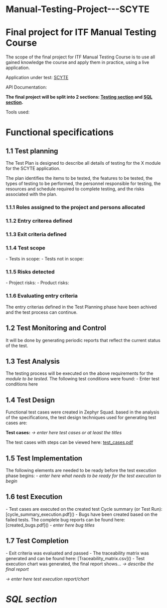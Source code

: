 # Manual-Testing-Project---SCYTE

<h1>Final project for ITF Manual Testing Course</h1>

The scope of the final project for ITF Manual Testing Course is to use all gained knowledge the course and apply them in practice, using a live  application.

Application under test: [SCYTE](https://www.scyte.ro/home)

API Documentation:

<strong>The final project will be split into 2 sections: [Testing section]() and [SQL section](). </strong>

Tools used: 

<h1>Functional specifications</h1>

<h2>1.1 Test planning</h2>

The Test Plan is designed to describe all details of testing for the X module for the SCYTE application.

The plan identifies the items to be tested, the features to be tested, the types of testing to be performed, the personnel responsible for testing, the resources and schedule required to complete testing, and the risks associated with the plan.

<h3>1.1.1 Roles assigned to the project and persons allocated</h3>
<h3>1.1.2 Entry criterea defined</h3>
<h3>1.1.3 Exit criteria defined</h3>
<h3>1.1.4 Test scope</h3>
- Tests in scope:
- Tests not in scope:
<h3>1.1.5 Risks detected</h3>
- Project risks:
- Product risks:
<h3>1.1.6 Evaluating entry criteria</h3>
The entry criterias defined in the Test Planning phase have been achived and the test process can continue.
<h2>1.2 Test Monitoring and Control</h2>
It will be done by generating periodic reports that reflect the current status of the test.
<h2>1.3 Test Analysis</h2>
The testing process will be executed on the above requirements for the <em>module to be tested</em>. The following test conditions were found:
- Enter test conditions here
<h2>1.4 Test Design</h2>
Functional test cases were created in Zephyr Squad. based in the analysis of the specifications, the test design techniques used for generating test cases are:

<strong>Test cases:</strong> <em>-> enter here test cases or at least the titles</em>

The test cases with steps can be viewed here: [test_cases.pdf]()

<h2>1.5 Test Implementation</h2>
The following elements are needed to be ready before the test execution phase begins:
- <em>enter here what needs to be ready for the test execution to begin</em>

<h2>1.6 test Execution</h2>
- Test cases are executed on the created test Cycle summary (or Test Run): [cycle_summary_execution.pdf]()
- Bugs have been created based on the failed tests. The complete bug reports can be found here: [created_bugs.pdf]()
  -
<em> enter here bug titles</em>

<h2> 1.7 Test Completion</h2>
- Exit criteria was evaluated and passed
- The traceability matrix was generated and can be found here: [Traceability_matrix.csv]()
- Test execution chart was generated, the final report shows... <em>-> describe the final report</em>

<em> -> enter here test execution report/chart
  
<h1> SQL section</h1>
